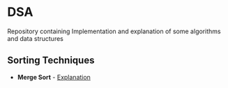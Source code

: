 # DSA
Repository containing Implementation and explanation of some algorithms and data structures

## Sorting Techniques
- **Merge Sort** - [Explanation](../)
